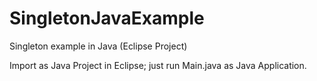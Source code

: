 # SingletonJavaExample
Singleton example in Java (Eclipse Project)

Import as Java Project in Eclipse; just run Main.java as Java Application.
